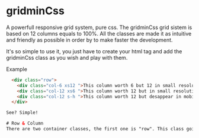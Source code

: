 # gridminCss
A powerfull responsive grid system, pure css. The gridminCss grid sistem is based on 12 columns equals to 100%. All the classes are made it as intuitive and friendly as possible in order by to make faster the development.

It's so simple to use it, you just have to create your html tag and add the gridminCss class as you wish and play with them.

Example
```html
  <div class="row">
    <div class="col-6 xs12 ">This column worth 6 but 12 in small resolutions</div>
    <div class="col-12 xs6 ">This column worth 12 but in small resolution worth 6</div>
    <div class="col-12 s-h ">This column worth 12 but desappear in mobile resolution</div>
  </div>

See? Simple!

# Row & Column
There are two container classes, the first one is "row". This class going to make your cointeiner as a responsive one and it'll organize the elements inside it in horizontal way.

